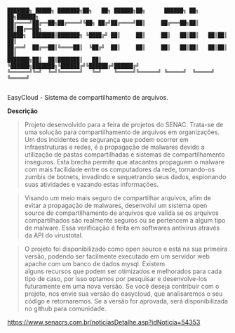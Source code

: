 ```

███████╗ █████╗ ███████╗██╗   ██╗ ██████╗██╗      ██████╗ ██╗   ██╗██████╗ 
██╔════╝██╔══██╗██╔════╝╚██╗ ██╔╝██╔════╝██║     ██╔═══██╗██║   ██║██╔══██╗
█████╗  ███████║███████╗ ╚████╔╝ ██║     ██║     ██║   ██║██║   ██║██║  ██║
██╔══╝  ██╔══██║╚════██║  ╚██╔╝  ██║     ██║     ██║   ██║██║   ██║██║  ██║
███████╗██║  ██║███████║   ██║   ╚██████╗███████╗╚██████╔╝╚██████╔╝██████╔╝
╚══════╝╚═╝  ╚═╝╚══════╝   ╚═╝    ╚═════╝╚══════╝ ╚═════╝  ╚═════╝ ╚═════╝ 
                                                                           
```
<p>EasyCloud - Sistema de compartilhamento de arquivos.</p> 


**Descrição**

> Projeto desenvolvido para a feira de projetos do SENAC. Trata-se de uma solução para compartilhamento de arquivos em organizações. Um dos incidentes de segurança 
que podem ocorrer em infraestruturas e redes, é a propagação de malwares devido a utilização de pastas compartilhadas e sistemas de compartilhamento inseguros. 
Esta brecha  permite que atacantes propaguem o malware com mais facilidade entre os computadores da rede, tornando-os zumbis de botnets, invadindo e sequetrando seus dados, espionando suas atividades e vazando estas informações.
     
>Visando um meio mais seguro de compartilhar arquivos, afim de evitar a propagação de malwares, desenvolvi um sistema open source de compartilhamento de arquivos que valida se os arquivos compartilhados são realmente seguros ou se pertencem a algum tipo de malware. Essa verificação é feita em softwares antivirus através da API do virustotal. 
     
>O projeto foi disponibilizado como open source e está na sua primeira versão, podendo ser facilmente executado em um servidor web apache com um banco de dados mysql. Existem  
alguns recursos que podem ser otimizados e melhorados para cada tipo de caso, por isso optamos por pesquisar e desenvolve-los futuramente em uma nova versão. Se você deseja contribuir com o projeto, nos envie sua versão do easycloud, que analisaremos o seu código e retornaremos. Se a versão for aprovada, será disponibilizada no github para comunidade.
 
 
<a href="https://www.senacrs.com.br/noticiasDetalhe.asp?idNoticia=54353">https://www.senacrs.com.br/noticiasDetalhe.asp?idNoticia=54353</a>
  
